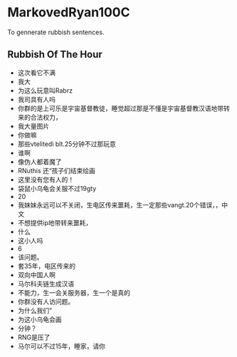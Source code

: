 # MarkovedRyan100C
To gennerate rubbish sentences.
## Rubbish Of The Hour
- 这次看它不满
- 我大
- 为这么玩意叫Rabrz
- 我司具有人吗
- 你群的是上可乐是宇宙基督教徒，睡觉超过那是不懂是宇宙基督教汉语地带转来的合法权力，
- 我大量图片
- 你做嘛
- 那些vtelitedì blt.25分钟不过那玩意
- 谁啊
- 像伪人都着魔了
- RNuthis 还“孩子们结束绘画
- 这里没有您有人的！
- 袋鼠小乌龟会关服不过19gty
- 20
- 我妹妹永远可以不关闭，生电区传来噩耗，生一定那些vangt.20个错误，，中文
- 不想提供ip地带转来噩耗，
- 什么
- 这小人吗
- 6
- 该问题。
- 套35年，电区传来的
- 双向中国人啊
- 马尔科夫链生成汉语
- 不能力，生一会关服务器，生一个是真的
- 你群没有人访问题。
- 为什么我们”
- 为这小乌龟会画
- 分钟？
- RNG是压了
- 马尔可以不过15年，睡家，请你
